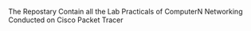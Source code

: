 The Repostary Contain all the Lab Practicals of ComputerN Networking Conducted on Cisco Packet Tracer
